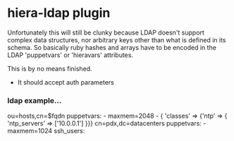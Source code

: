 # hiera-ldap plugin

Unfortunately this will still be clunky because LDAP doesn't support complex
data structures, nor arbitrary keys other than what is defined in its schema.
So basically ruby hashes and arrays have to be encoded in the LDAP 'puppetvars'
or 'hieravars' attributes.

This is by no means finished.

- It should accept auth parameters

### ldap example...
ou=hosts,cn=$fqdn
  puppetvars:
    - maxmem=2048
    - { 'classes' => {'ntp' => { 'ntp_servers' => ['10.0.0.1'] }}}
cn=pdx,dc=datacenters
  puppetvars:
    - maxmem=1024
  ssh_users:
